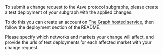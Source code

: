 To submit a change request to the Aave protocol subgraphs, please create a test deployment of your subgraph with the applied changes.

To do this you can create an account on [The Graph hosted service](https://thegraph.com/hosted-service/dashboard), then follow the deployment section of the README.

Please specify which networks and markets your change will affect, and provide the urls of test deployments for each affected market with your change request.

